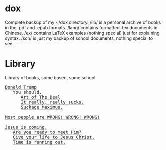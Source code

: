 # dox
Complete backup of my ~/dox directory.
/lib/ is a personal archive of books in the .pdf and .epub formats.
/lang/ contains formatted .tex documents in Chinese.
/ex/ contains LaTeX examples (nothing special) just for explaining syntax.
/sch/ is just my backup of school documents, nothing special to see.

# Library
Library of books, some based, some school

<pre><a href="https://www.donaldjtrump.com/">Donald Trump</a> 
   You should.
      <a href="http://bible.com/111/luk.16.19-31.niv">Art of The Deal</a>
      <a href="http://bible.com/111/mat.25.31-46.niv">It really, really sucks.</a>
      <a href="http://bible.com/111/rev.20.11-15.niv">Suckage Maximus.</a>

<a href="https://www.bible.com/bible/111/MAT.7.13-14">Most people are WRONG! WRONG! WRONG!</a>

<a href="https://www.bible.com/bible/111/ACT.1.6-11">Jesus is coming.</a>
   <a href="https://www.bible.com/bible/111/JHN.1.12-13">Are you ready to meet Him?</a>
   <a href="https://markjerde.wordpress.com/how-to-get-saved/">Give your life to Jesus Christ.</a>
   <a href="https://markjerde.wordpress.com/time-is-running-out/">Time is running out.</a>
</pre>
